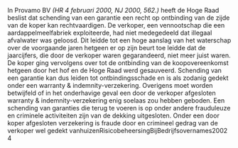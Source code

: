 In Provamo BV *(HR 4 februari 2000, NJ 2000, 562.)* heeft de Hoge Raad beslist dat schending van een garantie een recht op ontbinding van de zijde van de koper kan rechtvaardigen. De verkoper, een vennootschap die een aardappelmeelfabriek exploiteerde, had niet medegedeeld dat illegaal afvalwater was geloosd. Dit leidde tot een hoge aanslag van het waterschap over de voorgaande jaren hetgeen er op zijn beurt toe leidde dat de jaarcijfers, die door de verkoper waren gegarandeerd, niet meer juist waren. De koper ging vervolgens over tot de ontbinding van de koopovereenkomst hetgeen door het hof en de Hoge Raad werd gesauveerd. Schending van een garantie kan dus leiden tot ontbindingsschade en is als zodanig gedekt onder een warranty & indemnity-verzekering. Overigens moet worden betwijfeld of in het onderhavige geval een door de verkoper afgesloten warranty & indemnity-verzekering enig soelaas zou hebben geboden. Een schending van garanties die terug te voeren is op onder andere frauduleuze en criminele activiteiten zijn van de dekking uitgesloten. Onder een door koper afgesloten verzekering is fraude door en crimineel gedrag van de verkoper wel gedekt vanhuizenRisicobeheersingBijBedrijfsovernames2002 4